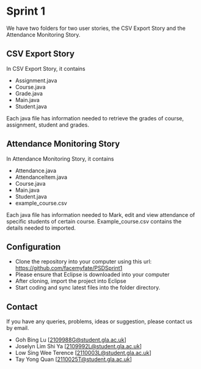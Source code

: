 **Sprint 1**
=============

We have two folders for two user stories, the CSV Export Story and the Attendance Monitoring Story.

CSV Export Story
----------------
In CSV Export Story, it contains
- Assignment.java
- Course.java
- Grade.java
- Main.java
- Student.java

Each java file has information needed to retrieve the grades of course, assignment, student and grades. 

Attendance Monitoring Story
----------------------------
In Attendance Monitoring Story, it contains
- Attendance.java
- AttendanceItem.java
- Course.java
- Main.java
- Student.java
- example_course.csv

Each java file has information needed to Mark, edit and view attendance of specific students of certain course.
Example_course.csv contains the details needed to imported. 


Configuration
--------------
- Clone the repository into your computer using this url: https://github.com/facemyfate/PSDSprint1
- Please ensure that Eclipse is downloaded into your computer
- After cloning, import the project into Eclipse
- Start coding and sync latest files into the folder directory. 

Contact
--------
If you have any queries, problems, ideas or suggestion, please contact us by email.
- Goh Bing Lu [2109988G@student.gla.ac.uk]
- Joselyn Lim Shi Ya [2109992L@student.gla.ac.uk]
- Low Sing Wee Terence [2110003L@student.gla.ac.uk]
- Tay Yong Quan [2110025T@student.gla.ac.uk]

